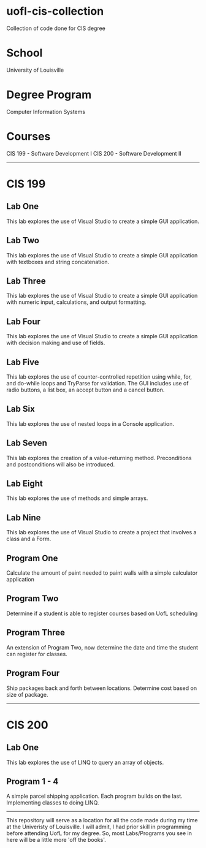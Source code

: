 # uofl-cis-collection
Collection of code done for CIS degree 

# School
University of Louisville

# Degree Program
Computer Information Systems

# Courses
CIS 199 - Software Development I
CIS 200 - Software Development II

----------------------------------------------------------

# CIS 199

## Lab One
This lab explores the use of Visual Studio to create a simple GUI application.

## Lab Two
This lab explores the use of Visual Studio to create a simple GUI application with textboxes and string concatenation.

## Lab Three
This lab explores the use of Visual Studio to create a simple GUI application with numeric input, calculations, and output formatting.

## Lab Four
This lab explores the use of Visual Studio to create a simple GUI application with decision making and use of fields.

## Lab Five
This lab explores the use of counter-controlled repetition using while, for, and do-while loops and TryParse for validation. The GUI includes use of radio buttons, a list box, an accept button and a cancel button.

## Lab Six
This lab explores the use of nested loops in a Console application.

## Lab Seven
This lab explores the creation of a value-returning method. Preconditions and postconditions will also be introduced.

## Lab Eight
This lab explores the use of methods and simple arrays.

## Lab Nine
This lab explores the use of Visual Studio to create a project that involves a class and a Form.

## Program One
Calculate the amount of paint needed to paint walls with a simple calculator application

## Program Two
Determine if a student is able to register courses based on UofL scheduling

## Program Three
An extension of Program Two, now determine the date and time the student can register for classes.

## Program Four
Ship packages back and forth between locations. Determine cost based on size of package.

----------------------------------------------------------------------

# CIS 200

## Lab One
This lab explores the use of LINQ to query an array of objects.

## Program 1 - 4
A simple parcel shipping application. Each program builds on the last. Implementing classes to doing LINQ.

---------------------
This repository will serve as a location for all the code made during my time at the Univeristy of Louisville. I will admit, I had prior
skill in programming before attending UofL for my degree. So, most Labs/Programs you see in here will be a little more 'off the books'.
